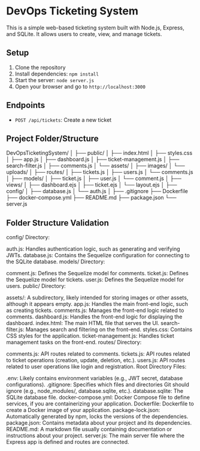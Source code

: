 # DevOps Ticketing System

This is a simple web-based ticketing system built with Node.js, Express, and SQLite. It allows users to create, view, and manage tickets.

## Setup

1. Clone the repository
2. Install dependencies: `npm install`
3. Start the server: `node server.js`
4. Open your browser and go to `http://localhost:3000`

## Endpoints

- `POST /api/tickets`: Create a new ticket



## Project Folder/Structure

DevOpsTicketingSystem/
│
├── public/
│   ├── index.html
│   ├── styles.css
│   ├── app.js
│   ├── dashboard.js
│   ├── ticket-management.js
│   ├── search-filter.js
│   ├── comments.js
│   └── assets/
│       ├── images/
│       └── uploads/
│
├── routes/
│   ├── tickets.js
│   ├── users.js
│   └── comments.js
│
├── models/
│   ├── ticket.js
│   ├── user.js
│   └── comment.js
│
├── views/
│   ├── dashboard.ejs
│   ├── ticket.ejs
│   └── layout.ejs
│
├── config/
│   ├── database.js
│   └── auth.js
│
├── .gitignore
├── Dockerfile
├── docker-compose.yml
├── README.md
├── package.json
└── server.js


## Folder Structure Validation

config/ Directory:

auth.js: Handles authentication logic, such as generating and verifying JWTs.
database.js: Contains the Sequelize configuration for connecting to the SQLite database.
models/ Directory:

comment.js: Defines the Sequelize model for comments.
ticket.js: Defines the Sequelize model for tickets.
user.js: Defines the Sequelize model for users.
public/ Directory:

assets/: A subdirectory, likely intended for storing images or other assets, although it appears empty.
app.js: Handles the main front-end logic, such as creating tickets.
comments.js: Manages the front-end logic related to comments.
dashboard.js: Handles the front-end logic for displaying the dashboard.
index.html: The main HTML file that serves the UI.
search-filter.js: Manages search and filtering on the front-end.
styles.css: Contains CSS styles for the application.
ticket-management.js: Handles ticket management tasks on the front-end.
routes/ Directory:

comments.js: API routes related to comments.
tickets.js: API routes related to ticket operations (creation, update, deletion, etc.).
users.js: API routes related to user operations like login and registration.
Root Directory Files:

.env: Likely contains environment variables (e.g., JWT secret, database configurations).
.gitignore: Specifies which files and directories Git should ignore (e.g., node_modules/, database.sqlite, etc.).
database.sqlite: The SQLite database file.
docker-compose.yml: Docker Compose file to define services, if you are containerizing your application.
Dockerfile: Dockerfile to create a Docker image of your application.
package-lock.json: Automatically generated by npm, locks the versions of the dependencies.
package.json: Contains metadata about your project and its dependencies.
README.md: A markdown file usually containing documentation or instructions about your project.
server.js: The main server file where the Express app is defined and routes are connected.